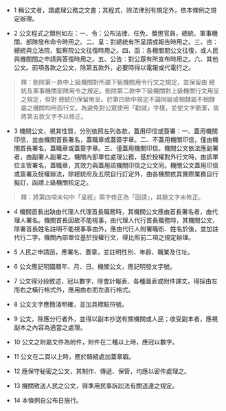 * 1 稱公文者，謂處理公務之文書；其程式，除法律別有規定外，依本條例之規定辦理。

* 2 公文程式之類別如左：一、令：公布法律、任免、獎懲官員，總統、軍事機關、部隊發布命令時用之。二、呈：對總統有所呈請或報告時用之。三、咨：總統與立法院、監察院公文往復時用之。四、函：各機關間公文往復，或人民與機關間之申請與答復時用之。五、公告：對公眾有所宣布時用之。六、其他公文。前項各款之公文，除第五款外，必要時得以電報或代電行之。

> 釋：刪除第一款中上級機關對所屬下級機關用令行文之規定，並保留由 總統及軍事機關部隊用令之規定。刪除第二款中下級機關對上級機關行文用呈之規定，但對 總統仍保留用呈。於第四款中規定不論同級或相隸屬不相隸屬之機關均用函行文。為避免對公眾使用「勸誡」字樣，並使文字簡潔，故將第五款文字予以修正。

* 3 機關公文，視其性質，分別依照左列各款，蓋用印信或簽署：一、蓋用機關印信，並由機關首長署名，蓋職章或蓋簽字章。二、不蓋用機關印信，僅由機關首長署名，蓋職章或蓋簽字章。三、僅蓋用機關印信。機關公文依法應副署者，由副署人副署之。機關內部單位處理公務，基於授權對外行文時，由該單位主管署名，蓋職章，其效力與蓋用該機關印信之公文同。機關公文蓋用印信或簽署及授權辦法，除總統府及五院自行訂定外，由各機關依其實際業務自行擬訂，函請上級機關核定之。

> 釋：將第四項末句中「呈經」兩字修正為「函請」，其餘文字未修正。

* 4 機關首長出缺由代理人代理首長職務時，其機關公文應由首長署名者，由代理人署名。機關首長因故不能視事，由代理人代行首長職務時，其機關公文，除署首長姓名註明不能視事事由外，應由代行人附署職銜、姓名於後，並加註代行二字。機關內部單位基於授權行文，得比照前二項之規定辦理。

* 5 人民之申請函，應署名、蓋章，並註明性別、年齡、職業及住址。

* 6 公文應記明國曆年、月、日。機關公文，應記明發文字號。

* 7 公文得分段敘述，冠以數字，除會計報表、各種圖表或附件譯文，得採由左而右之橫行格式外，應用由右而左直行格式。

* 8 公文文字應簡淺明確，並加具標點符號。

* 9 公文，除應分行者外，並得以副本抄送有關機關或人民；收受副本者，應視副本之內容為適當之處理。

* 10 公文之附屬文件為附件，附件在二種以上時，應冠以數字。

* 11 公文在二頁以上時，應於騎縫處加蓋章戳。

* 12 應保守秘密之公文，其制作、傳遞、保管，均應以密件處理之。

* 13 機關致送人民之公文，得準用民事訴訟法有關送達之規定。

* 14 本條例自公布日施行。

